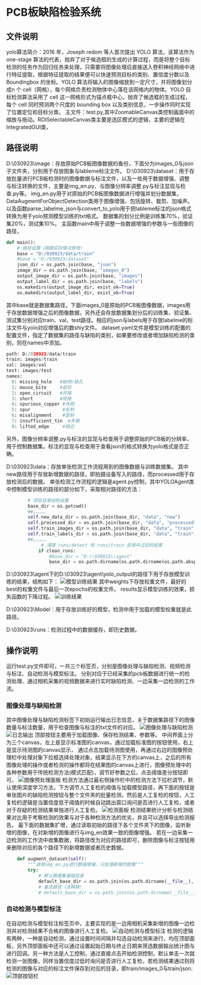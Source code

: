 # PCB板缺陷检验系统
## 文件说明
yolo算法简介：2016 年，Joseph redom 等人首次提出 YOLO 算法，该算法作为 one-stage 算法的代表，抛弃了对于候选框的生成的计算过程，而是将整个目标检测的任务作为回归任务来处理，只需要将图像处理后直接送入卷积神经网络中进行特征提取，根据特征提取的结果便可以快速预测目标的类别、置信度分数以及 Boundingbox 的坐标。YOLO 算法将输入的图像缩放到一定尺寸，并将图像划分成n 个 cell（网格），每个网格负责检测物体中心落在该网格内的物体。YOLO 目标检测算法采用了 cell 这一网格形式为锚点框中心，抛弃了候选框的生成过程，每个 cell 同时预测两个尺度的 bounding box 以及类别信息，一步操作同时实现了位置定位和目标分类。
主文件：test.py,其中ZoomableCanvas类控制画面中的缩放与拖动。ROISelectableCanvas类主要是选区模式的逻辑，主要的逻辑在IntegratedGUI类，




## 路径说明
D:\030923\image：存放原始PCB板图像数据的备份，下面分为images_0与json子文件夹，分别用于存放图象与lableme标注文件。
D:\030923\dataset：用于存放批量进行PCB板检测时的图像数据与标注文件，以及一些用于数据增强、调整与标注转换的文件，主要是img_en.py、与图像分辨率调整.py与标注显现与检查.py等。
img_en.py用于对原始的PCB板图像数据进行增强并划分数据集，DataAugmentForObjectDetection类用于图像增强，包括旋转、裁剪、加噪声。以及函数parse_labelme_json与convert_to_yolo用于把lableme标注的json格式转换为用于yolo预测模型训练的txt格式。
数据集的划分比例是训练集70%，验证集20%，测试集10%。
主函数main中用于调整一些数据增强的参数与一些图像的路径，
```python
def main():
    # 路径设置（根据实际情况修改）
    base = "D:/030923/data/train"
    #base = "D:/030923/dataset"
    json_dir = os.path.join(base, "json")
    image_dir = os.path.join(base, "images_0")
    output_image_dir = os.path.join(base, "images")
    output_label_dir = os.path.join(base, "labels")
    os.makedirs(output_image_dir, exist_ok=True)
    os.makedirs(output_label_dir, exist_ok=True)
```
其中base就是数据集路径，下面images_0是原始的PCB板图像数据，images用于存放数据增强之后的图像数据，另外还会存放数据集划分后的训练集、验证集、测试集分别对应train、val、test路径。相应的json与labels用于存放labelme的标注文件与yolo对应增强后的数shiy文件。
dataset.yaml文件是模型训练的配置的配置文件，指定了数据集的路径与缺陷的类别，如果要修改或者增加缺陷检测的类别，则在names中添加。
```python
path: D:/030923/data/train
train: images/train
val: images/val
test: images/test
names:
  0: missing_hole   #缺焊/缺孔
  1: mouse_bite     #鼠咬
  2: open_circuit   #开路
  3: short          #短路
  4: spurious_copper #伪铜
  5: spur            #毛刺
  6: misalignment    #歪斜
  7: insufficient_tin  #多锡
  8: lifted_edge     #翘边
```

另外，图像分辨率调整.py与标注的显现与检查用于调整原始的PCB板的分辨率，用于控制数据集。标注的显现与检查用于查看json的格式转换为yolo格式是否正确。

D:\030923\data：存放单张检测工作流程用到的图像数据与训练数据集。
其中new路径用于存放新增数据的路径，即拍摄设备写入的路径，而processed用于存放检测后的数据。
单张检测工作流程的逻辑是agent.py控制，其中YOLOAgent类中控制模型训练的路径的部分如下，采取相对路径的方法：
```python
        # 项目目录结构设置
        base_dir = os.getcwd()
        ##。。。。。。
        self.new_data_dir = os.path.join(base_dir, "data", "new")          # 新的（待检测）PCB图像目录
        self.processed_dir = os.path.join(base_dir, "data", "processed")   # 已检测处理过的图像目录
        self.train_images_dir = os.path.join(base_dir, "data", "train", "images")  # 训练用图像保存目录
        self.train_labels_dir = os.path.join(base_dir, "data", "train", "labels")  # 训练用标注保存目录
        ##。。。。。。
             # 清理 runs/detect 和 runs/train 目录中过旧的结果
            if clean_runs:
                #base_dir = "D:\\030923\\agent"
                base_dir = os.path.dirname(os.path.dirname(os.path.abspath(__file__)))  # 获取agent目录
``` 
D:\030923\agent下的D:\030923\agent\yolo_output的路径下用于存放模型训练的结果，结构如下：
![模型训练结果](./readme_img/xunlian.png)
其中weights下存放权重文件，最好的best的权重文件与最后一次epochs的权重文件。
results显示模型训练的效果，损失函数的下降过程。
![训练结果](./readme_img/results.png)

D:\030923\Model：用于存放训练好的模型，检测中用于加载的模型权重就是此路径。

D:\030923\runs：检测过程中的数据缓存，即历史数据。


## 操作说明
运行test.py文件即可，一共三个标签页，分别是图像处理与缺陷检测、视频检测与标注、自动检测与模型标注。
分别对应于已经采集的pcb板数据进行统一的检测处理、通过相机采集的视频数据来进行实时缺陷检测、一边采集一边检测的工作流。
### 图像处理与缺陷检测
其中图像处理与缺陷检测标签下初始运行输出日志信息，关于数据集路径下的图像数量与标注数量，用于检查图像与标注的txt文件的对应。
![图像处理与缺陷检测](./readme_img/gui1.png)
![日志输出](./readme_img/lishijilu.png)
顶部按钮主要用于加载图像、保存检测结果、参数等。
中间界面上分为三个canvas，左上是显示标准图的canvas，通过加载标准图的按钮使用，右上是显示待测图的canvas显示， 通过点击加载待测图使用，再通过右边的图像预处理栏中处理对象下拉框选择处理对象，结果显示在下方的canvas上，之后的所有图像处理的操作或者检测的操作都将在结果图的canvas上进行，图像预处理中的各种参数用于传统检测方法(模式匹配)，调节好参数之后，点击阈值差分按钮即可。
![图像预处理面板](./readme_img/yuchuli.png)
检测方法通过最右侧操作栏中的检测方法下拉栏调节，默认使用深度学习方法，下方调节人工复检的阈值与加载模型路径，再下面的按钮是单张图片的缺陷检测按钮与整个文件夹的批量检测，然后是人工复检的按钮，人工复检的逻辑是当置信度低于阈值的时候自动跳出窗口询问是否进行人工复检，或者对于存疑的检测结果单独进行人工复检。
![检测面板](./readme_img/jiance1.png)
检测结果统计分析与检测结果对比用于考察检测的效果与对于各种检测方法的优劣，并且可以选择导出检测报告。
最下面的数据集扩增，通过读取初始的路径下各个文件夹下的图像，监听新增的图像，在对新增的图像进行与img_en效果一致的图像增强。
若在一边采集一边检测的工作流中收集数据，将路径改为对应的路径即可，删除图像与标注按钮用来删除对应的各个路径下的新增数据或者历史数据。

```python
    def augment_dataset(self):
        """调用img_en.py进行数据增强，只处理新增的图像"""
        try:
            # 默认数据集基础目录
            default_base_dir = os.path.join(os.path.dirname(__file__), '..', 'dataset')
            # 备选路径（注释掉）
            # default_base_dir = os.path.join(os.path.dirname(__file__), '..', 'data', 'train')
```
### 自动检测与模型标注
在自动检测与模型标注标签页中，主要实现的是一边用相机采集新增的图像一边检测并对检测结果不合格的图像进行人工复检。
![自动检测与模型标注](./readme_img/jiance1.png)
检测的逻辑有两种，一种是自动检测，通过设置时间间隔并勾选自动检测来进行，均在顶部面板，另外顶部面板中还可以通过设置起始日期与终止日期来筛选数据输出统计图与进行回调。另一种方法是人工控制，通过直接点击开始检测控制，默认单击一次就检测一张图像，同样当置信度过低时询问是否进行人工复检，若检测结果通过则将检测的图像与对应的标注文件保存到对应的目录，即train/images_0与train/json.
![顶部按钮栏](./readme_img/jiance1.png)





